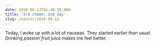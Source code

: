 ```yaml
---
date: 2016-06-12T02:48:16.000
title: '3rd chemo: 2nd day'
slug: /cancer/2016-06-12
---
```


Today, I woke up with a lot of nauseas. They started earlier than usual. Drinking _passion fruit juice_ makes me feel better.
